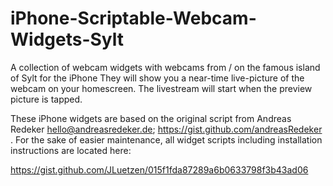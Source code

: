 # iPhone-Scriptable-Webcam-Widgets-Sylt
A collection of webcam widgets with webcams from / on the famous island of Sylt for the iPhone 
They will show you a near-time live-picture of the webcam on your homescreen.
The livestream will start when the preview picture is tapped.

These iPhone widgets are based on the original script from Andreas Redeker <hello@andreasredeker.de>; https://gist.github.com/andreasRedeker .
For the sake of easier maintenance, all widget scripts including installation instructions are located here:

https://gist.github.com/JLuetzen/015f1fda87289a6b0633798f3b43ad06


